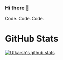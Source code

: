 ### Hi there 👋
Code. Code. Code.
<!--
**Utkarsh-Patel-13/Utkarsh-Patel-13** is a ✨ _special_ ✨ repository because its `README.md` (this file) appears on your GitHub profile.

Here are some ideas to get you started:

- 🔭 I’m currently working on ...
- 🌱 I’m currently learning ...
- 👯 I’m looking to collaborate on ...
- 🤔 I’m looking for help with ...
- 💬 Ask me about ...
- 📫 How to reach me: ...
- 😄 Pronouns: ...
- ⚡ Fun fact: ...

![visitors](https://visitor-badge.glitch.me/badge?page_id=Utkarsh-Patel-13.Utkarsh-Patel-13)
-->
<h1>GitHub Stats</h1>

[![Utkarsh's github stats](https://github-readme-stats.vercel.app/api?username=Utkarsh-Patel-13&count_private=true&show_icons=true&include_all_commits=true)](https://github.com/Utkarsh-Patel-13)

